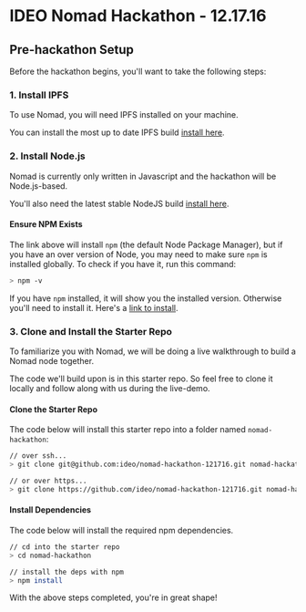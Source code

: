 # IDEO Nomad Hackathon - 12.17.16

## Pre-hackathon Setup

Before the hackathon begins, you'll want to take the following steps:

### 1. Install IPFS 

To use Nomad, you will need IPFS installed on your machine. 

You can install the most up to date IPFS build [install here](https://ipfs.io/).

### 2. Install Node.js

Nomad is currently only written in Javascript and the hackathon will be Node.js-based. 

You'll also need the latest stable NodeJS build [install here](https://nodejs.org/en/).

#### Ensure NPM Exists

The link above will install `npm` (the default Node Package Manager), but if you have
an over version of Node, you may need to make sure `npm` is installed globally. To check
if you have it, run this command:

```sh
> npm -v
```

If you have `npm` installed, it will show you the installed version. Otherwise you'll need
to install it. Here's a [link to install](http://blog.npmjs.org/post/85484771375/how-to-install-npm).

### 3. Clone and Install the Starter Repo

To familiarize you with Nomad, we will be doing a live walkthrough to build a Nomad node together. 

The code we'll build upon is in this starter repo. So feel free to clone it locally and 
follow along with us during the live-demo.

#### Clone the Starter Repo

The code below will install this starter repo into a folder named `nomad-hackathon`:

```sh
// over ssh...
> git clone git@github.com:ideo/nomad-hackathon-121716.git nomad-hackathon

// or over https...
> git clone https://github.com/ideo/nomad-hackathon-121716.git nomad-hackathon
```

#### Install Dependencies

The code below will install the required npm dependencies.

```sh
// cd into the starter repo 
> cd nomad-hackathon

// install the deps with npm
> npm install
```

With the above steps completed, you're in great shape!
